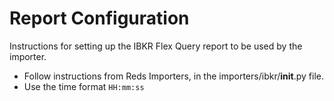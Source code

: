 # Report Configuration

Instructions for setting up the IBKR Flex Query report to be used by the importer.

- Follow instructions from Reds Importers, in the importers/ibkr/__init__.py file.
- Use the time format `HH:mm:ss`
